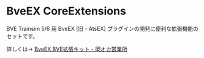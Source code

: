 # BveEX CoreExtensions
BVE Trainsim 5/6 用 BveEX [旧・AtsEX] プラグインの開発に便利な拡張機能のセットです。

詳しくは→ [BveEX BVE拡張キット - 岡オカ営業所](https://bveex.okaoka-depot.com)
